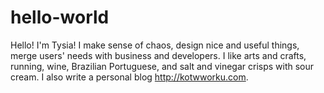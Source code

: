 # hello-world
Hello! I'm Tysia! 
I make sense of chaos, design nice and useful things, merge users' needs with business and developers. I like arts and crafts, running,  wine, Brazilian Portuguese, and salt and vinegar crisps with sour cream. I also write a personal blog http://kotwworku.com. 
